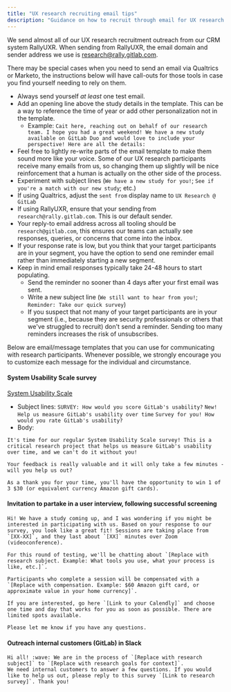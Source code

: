 ```yaml
---
title: "UX research recruiting email tips"
description: "Guidance on how to recruit through email for UX research participants"
---
```


We send almost all of our UX research recruitment outreach from our CRM system RallyUXR. When sending from RallyUXR, the email domain and sender address we use is research@rally.gitlab.com. 

There may be special cases when you need to send an email via Qualtrics or Marketo, the instructions below will have call-outs for those tools in case you find yourself needing to rely on them. 

- Always send yourself *at least* one test email.
- Add an opening line above the study details in the template. This can be a way to reference the time of year or add other personalization not in the template.
  - Example: `Cait here, reaching out on behalf of our research team. I hope you had a great weekend! We have a new study available on GitLab Duo and would love to include your perspective! Here are all the details:`
- Feel free to lightly re-write parts of the email template to make them sound more like your voice. Some of our UX research participants receive many emails from us, so changing them up slightly will be nice reinforcement that a human is actually on the other side of the process.
- Experiment with subject lines (`We have a new study for you!`; `See if you're a match with our new study`; etc.)
- If using Qualtrics, adjust the `sent from` display name to `UX Research @ GitLab`
- If using RallyUXR, ensure that your sending from `research@rally.gitlab.com`. This is our default sender.
- Your reply-to email address across all tooling should be `research@gitlab.com`, this ensures our teams can actually see responses, queries, or concerns that come into the inbox.
- If your response rate is low, but you think that your target participants are in your segment, you have the option to send one reminder email rather than immediately starting a new segment. 
- Keep in mind email responses typically take 24-48 hours to start populating. 
  - Send the reminder no sooner than 4 days after your first email was sent.
  - Write a new subject line (`We still want to hear from you!`; `Reminder: Take our quick survey`)
  - If you suspect that not many of your target participants are in your segment (i.e., because they are security professionals or others that we've struggled to recruit) don't send a reminder. Sending too many reminders increases the risk of unsubscribes.

Below are email/message templates that you can use for communicating with research participants. Whenever possible, we strongly encourage you to customize each message for the individual and circumstance.

#### System Usability Scale survey

[System Usability Scale](/handbook/product/ux/performance-indicators/system-usability-scale/)

- Subject lines: `SURVEY: How would you score GitLab's usability?` `New! Help us measure GitLab's usability over time` `Survey for you! How would you rate GitLab's usability?`
- Body:

```text
It's time for our regular System Usability Scale survey! This is a critical research project that helps us measure GitLab's usability over time, and we can't do it without you!

Your feedback is really valuable and it will only take a few minutes - will you help us out?

As a thank you for your time, you'll have the opportunity to win 1 of 3 $30 (or equivalent currency Amazon gift cards).
```

#### Invitation to partake in a user interview, following successful screening

```text
Hi! We have a study coming up, and I was wondering if you might be interested in participating with us. Based on your response to our survey, you look like a great fit! Sessions are taking place from `[XX-XX]`, and they last about `[XX]` minutes over Zoom (videoconference).

For this round of testing, we'll be chatting about `[Replace with research subject. Example: What tools you use, what your process is like, etc.]`.

Participants who complete a session will be compensated with a `[Replace with compensation. Example: $60 Amazon gift card, or approximate value in your home currency]`.

If you are interested, go here `[Link to your Calendly]` and choose one time and day that works for you as soon as possible. There are limited spots available.

Please let me know if you have any questions.
```

#### Outreach internal customers (GitLab) in Slack

```text
Hi all! :wave: We are in the process of `[Replace with research subject]` to `[Replace with research goals for context]`.
We need internal customers to answer a few questions. If you would like to help us out, please reply to this survey `[Link to research survey]`. Thank you!
```
